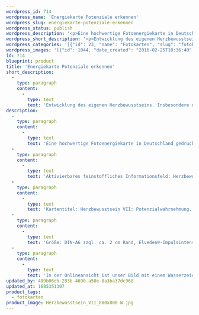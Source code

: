 ```yaml
---
wordpress_id: 714
wordpress_name: 'Energiekarte Potenziale erkennen'
wordpress_slug: energiekarte-potenziale-erkennen
wordpress_status: publish
wordpress_description: '<p>Eine hochwertige Fotoenergiekarte in Deutschland gedruckt und in Handarbeit laminiert.  Sie ist in Postkartengröße (DIN-A6) gut zu transportieren und kann auch auf den Körper aufgelegt werden.</p><p>Aktivierbares feinstoffliches Informationsfeld: Herzbewusstsein - Potenzialwahrnehmung - Erkenntnis - Entwicklung - Fähigkeiten erkennen: Entwicklung des eigenen Herzbewusstseins. Insbesondere der Aspekt der Wahrnehmung von Potenzialen. In Bezug auf sich selbst können, auf Basis des erworbenen Herzbewusstseins, die Abläufe der Selbstwahrnehmung, der Analyse sowie der Entscheidung über das, was mit den wahrgenommenen Potenzialen geschehen soll, zugleich liebevoller und eindeutiger vorgenommen werden. Eltern, Lehrern, Trainern etc., mag das Energiefeld Impulse geben, zu einer ganzheitlicheren Einschätzung der Kinder, Schüler usw. zu gelangen und hierbei auf einer klaren und umfassend liebevollen Ebene zu agieren.</p><p>Kartentitel: Herzbewusstsein VII: Potenzialwahrnehmung. Reihe: Herzbewusstsein</p><p>Größe: DIN-A6 zzgl. ca. 2 cm Rand, Elveden®-Impulsintensität: DIN-A6: Et2,  DIN-A7: Et3<br />Andere Formate sind individuell für Sie innerhalb weniger Tage herstellbar. Bitte kontaktieren Sie uns hierfür unter <a href="mailto:info@elvedenverlag.de">info@elvedenverlag.de</a>.</p><p>In der Onlineansicht ist unser Bild mit einem Wasserzeichen geschützt. Wir bitten um Ihr Verständnis. Im Original ist der Schriftzung „Elveden Verlag Energiebild“ entfernt.</p><p><a href="https://my.feenbaum.de/anwendung-energiebilder-foto-laminiert/">Anwendungshinweise</a>      <a href="https://my.feenbaum.de/produktinformationen-fotokarten/">Produktinformationen</a></p>'
wordpress_short_description: '<p>Entwicklung des eigenen Herzbewusstseins. Insbesondere der Aspekt des Erkennens von Potenzialen</p>'
wordpress_categories: '[{"id": 23, "name": "Fotokarten", "slug": "fotokarten"}]'
wordpress_images: '[{"id": 1044, "date_created": "2016-02-25T10:36:40", "date_created_gmt": "2016-02-25T08:36:40", "date_modified": "2016-02-25T10:36:40", "date_modified_gmt": "2016-02-25T08:36:40", "src": "https://my.feenbaum.de/wp-content/uploads/2016/02/Herzbewusstsein_VII_800x800-W.jpg", "name": "Herzbewusstsein_VII_800x800-W", "alt": ""}]'
id: 714
blueprint: product
title: 'Energiekarte Potenziale erkennen'
short_description:
  -
    type: paragraph
    content:
      -
        type: text
        text: 'Entwicklung des eigenen Herzbewusstseins. Insbesondere der Aspekt des Erkennens von Potenzialen'
description:
  -
    type: paragraph
    content:
      -
        type: text
        text: 'Eine hochwertige Fotoenergiekarte in Deutschland gedruckt und in Handarbeit laminiert.  Sie ist in Postkartengröße (DIN-A6) gut zu transportieren und kann auch auf den Körper aufgelegt werden.'
  -
    type: paragraph
    content:
      -
        type: text
        text: 'Aktivierbares feinstoffliches Informationsfeld: Herzbewusstsein - Potenzialwahrnehmung - Erkenntnis - Entwicklung - Fähigkeiten erkennen: Entwicklung des eigenen Herzbewusstseins. Insbesondere der Aspekt der Wahrnehmung von Potenzialen. In Bezug auf sich selbst können, auf Basis des erworbenen Herzbewusstseins, die Abläufe der Selbstwahrnehmung, der Analyse sowie der Entscheidung über das, was mit den wahrgenommenen Potenzialen geschehen soll, zugleich liebevoller und eindeutiger vorgenommen werden. Eltern, Lehrern, Trainern etc., mag das Energiefeld Impulse geben, zu einer ganzheitlicheren Einschätzung der Kinder, Schüler usw. zu gelangen und hierbei auf einer klaren und umfassend liebevollen Ebene zu agieren.'
  -
    type: paragraph
    content:
      -
        type: text
        text: 'Kartentitel: Herzbewusstsein VII: Potenzialwahrnehmung. Reihe: Herzbewusstsein'
  -
    type: paragraph
    content:
      -
        type: text
        text: 'Größe: DIN-A6 zzgl. ca. 2 cm Rand, Elveden®-Impulsintensität: DIN-A6: Et2,  DIN-A7: Et3'
  -
    type: paragraph
    content:
      -
        type: text
        text: 'In der Onlineansicht ist unser Bild mit einem Wasserzeichen geschützt. Wir bitten um Ihr Verständnis. Im Original ist der Schriftzung „Elveden Verlag Energiebild“ entfernt.'
updated_by: 489b06db-283b-4690-a50e-8a3ba37dc968
updated_at: 1685351307
product_tags:
  - fotokarten
product_image: Herzbewusstsein_VII_800x800-W.jpg
---
```


